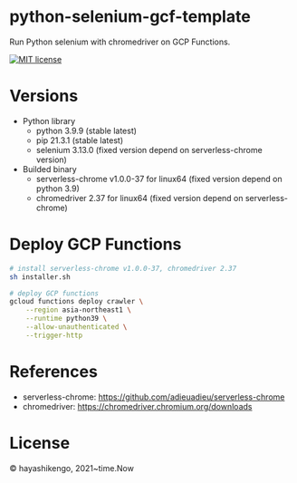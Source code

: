 # python-selenium-gcf-template
Run Python selenium with chromedriver on GCP Functions.

[![MIT license](https://img.shields.io/badge/license-MIT-brightgreen.svg)](https://opensource.org/licenses/MIT)

# Versions
- Python library
    - python 3.9.9 (stable latest)
    - pip 21.3.1 (stable latest)
    - selenium 3.13.0 (fixed version depend on serverless-chrome version)
- Builded binary
    - serverless-chrome v1.0.0-37 for linux64 (fixed version depend on python 3.9)
    - chromedriver 2.37 for linux64 (fixed version depend on serverless-chrome)

# Deploy GCP Functions
```bash
# install serverless-chrome v1.0.0-37, chromedriver 2.37
sh installer.sh

# deploy GCP functions
gcloud functions deploy crawler \
    --region asia-northeast1 \
    --runtime python39 \
    --allow-unauthenticated \
    --trigger-http
```

# References
- serverless-chrome: https://github.com/adieuadieu/serverless-chrome
- chromedriver: https://chromedriver.chromium.org/downloads

# License
© hayashikengo, 2021~time.Now